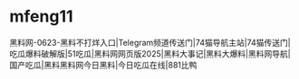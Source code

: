 # mfeng11
黑料网-0623-黑料不打烊入口|Telegram频道传送门|74猫导航主站|74猫传送门|吃瓜爆料破解版|51吃瓜|黑料网网页版2025|黑料大事记|黑料大爆料|黑料网导航|国产吃瓜|黑料黑料网今日黑料|今日吃瓜在线|881比鸭
